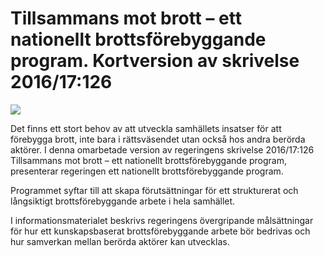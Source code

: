 # Tillsammans mot brott – ett nationellt brottsförebyggande program. Kortversion av skrivelse 2016/17:126

![](/contentassets/edae5fa50750451b93857bbacf409917/liten-bild-kortversion.jpg?width=150&quality=85)

Det finns ett stort behov av att utveckla samhällets insatser för att förebygga brott, inte bara i rättsväsendet utan också hos andra berörda aktörer. I denna omarbetade version av regeringens skrivelse 2016/17:126 Tillsammans mot brott – ett nationellt brottsförebyggande program, presenterar regeringen ett nationellt
brottsförebyggande program.

Programmet syftar till att skapa förutsättningar för ett strukturerat och långsiktigt brottsförebyggande arbete i hela samhället.

I informationsmaterialet beskrivs regeringens övergripande målsättningar för hur ett kunskapsbaserat brottsförebyggande arbete bör bedrivas och hur samverkan mellan berörda aktörer kan utvecklas.
